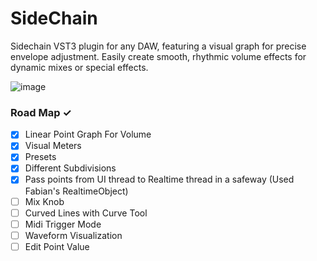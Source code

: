 # SideChain

Sidechain VST3 plugin for any DAW, featuring a visual graph for precise envelope adjustment. Easily create smooth, rhythmic volume effects for dynamic mixes or special effects.

![image](https://github.com/sethclim/SideChain/assets/56656904/6d5b6dcb-6802-4dd8-af7e-51cee0da4802)

### Road Map ✓

-   [x] Linear Point Graph For Volume
-   [x] Visual Meters
-   [x] Presets
-   [x] Different Subdivisions
-   [x] Pass points from UI thread to Realtime thread in a safeway (Used Fabian's RealtimeObject)
-   [ ] Mix Knob
-   [ ] Curved Lines with Curve Tool
-   [ ] Midi Trigger Mode
-   [ ] Waveform Visualization
-   [ ] Edit Point Value
